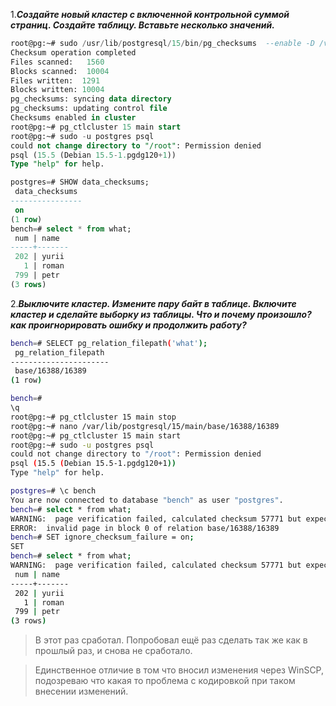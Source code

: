 1.***Создайте новый кластер с включенной контрольной суммой страниц. Создайте таблицу. Вставьте несколько значений.***
```sql
root@pg:~# sudo /usr/lib/postgresql/15/bin/pg_checksums  --enable -D /var/lib/postgresql/15/main/
Checksum operation completed
Files scanned:   1560
Blocks scanned:  10004
Files written:  1291
Blocks written: 10004
pg_checksums: syncing data directory
pg_checksums: updating control file
Checksums enabled in cluster
root@pg:~# pg_ctlcluster 15 main start
root@pg:~# sudo -u postgres psql
could not change directory to "/root": Permission denied
psql (15.5 (Debian 15.5-1.pgdg120+1))
Type "help" for help.

postgres=# SHOW data_checksums;
 data_checksums
----------------
 on
(1 row)
bench=# select * from what;
 num | name
-----+-------
 202 | yurii
   1 | roman
 799 | petr
(3 rows)
```
2.***Выключите кластер. Измените пару байт в таблице. Включите кластер и сделайте выборку из таблицы. Что и почему произошло? как проигнорировать ошибку и продолжить работу?***
```bash
bench=# SELECT pg_relation_filepath('what');
 pg_relation_filepath
----------------------
 base/16388/16389
(1 row)

bench=#
\q
root@pg:~# pg_ctlcluster 15 main stop
root@pg:~# nano /var/lib/postgresql/15/main/base/16388/16389
root@pg:~# pg_ctlcluster 15 main start
root@pg:~# sudo -u postgres psql
could not change directory to "/root": Permission denied
psql (15.5 (Debian 15.5-1.pgdg120+1))
Type "help" for help.

postgres=# \c bench
You are now connected to database "bench" as user "postgres".
bench=# select * from what;
WARNING:  page verification failed, calculated checksum 57771 but expected 46584
ERROR:  invalid page in block 0 of relation base/16388/16389
bench=# SET ignore_checksum_failure = on;
SET
bench=# select * from what;
WARNING:  page verification failed, calculated checksum 57771 but expected 46584
 num | name
-----+-------
 202 | yurii
   1 | roman
 799 | petr
(3 rows)
```
>В этот раз сработал. Попробовал ещё раз сделать так же как в прошлый раз, и снова не сработало.

>Единственное отличие в том что вносил изменения через WinSCP, подозреваю что какая то проблема с кодировкой при таком внесении изменений.
